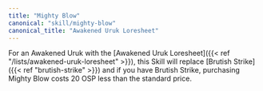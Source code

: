 ```yaml
---
title: "Mighty Blow"
canonical: "skill/mighty-blow"
canonical_title: "Awakened Uruk Loresheet"
---
```

For an Awakened Uruk with the [Awakened Uruk Loresheet]({{< ref "/lists/awakened-uruk-loresheet" >}}), this Skill will replace [Brutish Strike]({{< ref "brutish-strike" >}}) and if you have Brutish Strike, purchasing Mighty Blow costs 20 OSP less than the standard price.